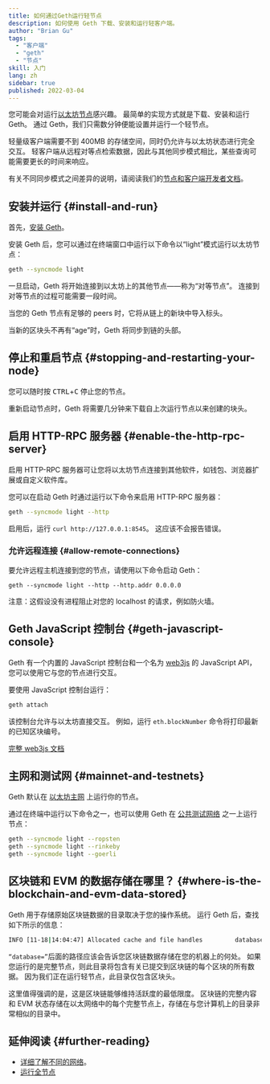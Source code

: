 ```yaml
---
title: 如何通过Geth运行轻节点
description: 如何使用 Geth 下载、安装和运行轻客户端。
author: "Brian Gu"
tags:
  - "客户端"
  - "geth"
  - "节点"
skill: 入门
lang: zh
sidebar: true
published: 2022-03-04
---
```


您可能会对运行[以太坊节点](/developers/docs/nodes-and-clients/)感兴趣。 最简单的实现方式就是下载、安装和运行 Geth。 通过 Geth，我们只需数分钟便能设置并运行一个轻节点。

轻量级客户端需要不到 400MB 的存储空间，同时仍允许与以太坊状态进行完全交互。 轻客户端从远程对等点检索数据，因此与其他同步模式相比，某些查询可能需要更长的时间来响应。

有关不同同步模式之间差异的说明，请阅读我们的[节点和客户端开发者文档](/developers/docs/nodes-and-clients/#node-types)。

## 安装并运行 {#install-and-run}

首先，[安装 Geth](https://geth.ethereum.org/docs/install-and-build/installing-geth)。

安装 Geth 后，您可以通过在终端窗口中运行以下命令以“light”模式运行以太坊节点：

```bash
geth --syncmode light
```

一旦启动，Geth 将开始连接到以太坊上的其他节点——称为“对等节点”。 连接到对等节点的过程可能需要一段时间。

当您的 Geth 节点有足够的 peers 时，它将从链上的新块中导入标头。

当新的区块头不再有“age”时，Geth 将同步到链的头部。

## 停止和重启节点 {#stopping-and-restarting-your-node}

您可以随时按 <kbd>CTRL</kbd>+<kbd>C</kbd> 停止您的节点。

重新启动节点时，Geth 将需要几分钟来下载自上次运行节点以来创建的块头。

## 启用 HTTP-RPC 服务器 {#enable-the-http-rpc-server}

启用 HTTP-RPC 服务器可让您将以太坊节点连接到其他软件，如钱包、浏览器扩展或自定义软件库。

您可以在启动 Geth 时通过运行以下命令来启用 HTTP-RPC 服务器：

```bash
geth --syncmode light --http
```

启用后，运行 `curl http://127.0.0.1:8545`。 这应该不会报告错误。

### 允许远程连接 {#allow-remote-connections}

要允许远程主机连接到您的节点，请使用以下命令启动 Geth：

```
geth --syncmode light --http --http.addr 0.0.0.0
```

注意：这假设没有进程阻止对您的 localhost 的请求，例如防火墙。

## Geth JavaScript 控制台 {#geth-javascript-console}

Geth 有一个内置的 JavaScript 控制台和一个名为 [web3js](https://github.com/ethereum/web3.js/) 的 JavaScript API，您可以使用它与您的节点进行交互。

要使用 JavaScript 控制台运行：

```bash
geth attach
```

该控制台允许与以太坊直接交互。 例如，运行 `eth.blockNumber` 命令将打印最新的已知区块编号。

[完整 web3js 文档](http://web3js.readthedocs.io/)

## 主网和测试网 {#mainnet-and-testnets}

Geth 默认在 [以太坊主网](/glossary/#mainnet/) 上运行你的节点。

通过在终端中运行以下命令之一，也可以使用 Geth 在 [公共测试网络](/networks/#testnets) 之一上运行节点：

```bash
geth --syncmode light --ropsten
geth --syncmode light --rinkeby
geth --syncmode light --goerli
```

## 区块链和 EVM 的数据存储在哪里？ {#where-is-the-blockchain-and-evm-data-stored}

Geth 用于存储原始区块链数据的目录取决于您的操作系统。 运行 Geth 后，查找如下所示的信息：

```bash
INFO [11-18|14:04:47] Allocated cache and file handles         database=/Users/bgu/Library/Ethereum/testnet/geth/lightchaindata cache=768 handles=128
```

`“database=”`后面的路径应该会告诉您区块链数据存储在您的机器上的何处。 如果您运行的是完整节点，则此目录将包含有关已提交到区块链的每个区块的所有数据。 因为我们正在运行轻节点，此目录仅包含区块头。

这里值得强调的是，这是区块链能够维持活跃度的最低限度。 区块链的完整内容和 EVM 状态存储在以太网络中的每个完整节点上，存储在与您计算机上的目录非常相似的目录中。

## 延伸阅读 {#further-reading}

- [详细了解不同的网络](/developers/docs/networks/)。
- [运行全节点](/run-a-node/)
